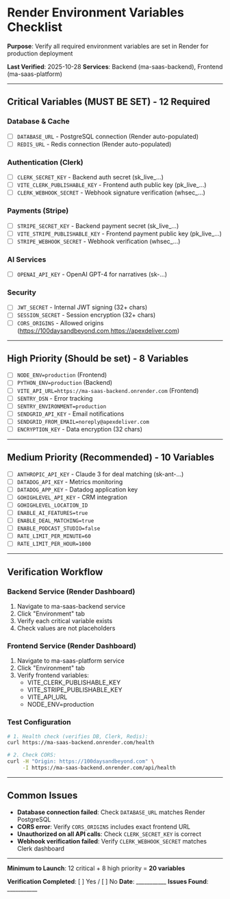 # Render Environment Variables Checklist

**Purpose**: Verify all required environment variables are set in Render for production deployment

**Last Verified**: 2025-10-28
**Services**: Backend (ma-saas-backend), Frontend (ma-saas-platform)

---

## Critical Variables (MUST BE SET) - 12 Required

### Database & Cache
- [ ] `DATABASE_URL` - PostgreSQL connection (Render auto-populated)
- [ ] `REDIS_URL` - Redis connection (Render auto-populated)

### Authentication (Clerk)
- [ ] `CLERK_SECRET_KEY` - Backend auth secret (sk_live_...)
- [ ] `VITE_CLERK_PUBLISHABLE_KEY` - Frontend auth public key (pk_live_...)
- [ ] `CLERK_WEBHOOK_SECRET` - Webhook signature verification (whsec_...)

### Payments (Stripe)
- [ ] `STRIPE_SECRET_KEY` - Backend payment secret (sk_live_...)
- [ ] `VITE_STRIPE_PUBLISHABLE_KEY` - Frontend payment public key (pk_live_...)
- [ ] `STRIPE_WEBHOOK_SECRET` - Webhook verification (whsec_...)

### AI Services
- [ ] `OPENAI_API_KEY` - OpenAI GPT-4 for narratives (sk-...)

### Security
- [ ] `JWT_SECRET` - Internal JWT signing (32+ chars)
- [ ] `SESSION_SECRET` - Session encryption (32+ chars)
- [ ] `CORS_ORIGINS` - Allowed origins (https://100daysandbeyond.com,https://apexdeliver.com)

---

## High Priority (Should be set) - 8 Variables

- [ ] `NODE_ENV=production` (Frontend)
- [ ] `PYTHON_ENV=production` (Backend)
- [ ] `VITE_API_URL=https://ma-saas-backend.onrender.com` (Frontend)
- [ ] `SENTRY_DSN` - Error tracking
- [ ] `SENTRY_ENVIRONMENT=production`
- [ ] `SENDGRID_API_KEY` - Email notifications
- [ ] `SENDGRID_FROM_EMAIL=noreply@apexdeliver.com`
- [ ] `ENCRYPTION_KEY` - Data encryption (32 chars)

---

## Medium Priority (Recommended) - 10 Variables

- [ ] `ANTHROPIC_API_KEY` - Claude 3 for deal matching (sk-ant-...)
- [ ] `DATADOG_API_KEY` - Metrics monitoring
- [ ] `DATADOG_APP_KEY` - Datadog application key
- [ ] `GOHIGHLEVEL_API_KEY` - CRM integration
- [ ] `GOHIGHLEVEL_LOCATION_ID`
- [ ] `ENABLE_AI_FEATURES=true`
- [ ] `ENABLE_DEAL_MATCHING=true`
- [ ] `ENABLE_PODCAST_STUDIO=false`
- [ ] `RATE_LIMIT_PER_MINUTE=60`
- [ ] `RATE_LIMIT_PER_HOUR=1000`

---

## Verification Workflow

### Backend Service (Render Dashboard)
1. Navigate to ma-saas-backend service
2. Click "Environment" tab
3. Verify each critical variable exists
4. Check values are not placeholders

### Frontend Service (Render Dashboard)
1. Navigate to ma-saas-platform service
2. Click "Environment" tab
3. Verify frontend variables:
   - VITE_CLERK_PUBLISHABLE_KEY
   - VITE_STRIPE_PUBLISHABLE_KEY
   - VITE_API_URL
   - NODE_ENV=production

### Test Configuration
```bash
# 1. Health check (verifies DB, Clerk, Redis):
curl https://ma-saas-backend.onrender.com/health

# 2. Check CORS:
curl -H "Origin: https://100daysandbeyond.com" \
     -I https://ma-saas-backend.onrender.com/api/health
```

---

## Common Issues

- **Database connection failed**: Check `DATABASE_URL` matches Render PostgreSQL
- **CORS error**: Verify `CORS_ORIGINS` includes exact frontend URL
- **Unauthorized on all API calls**: Check `CLERK_SECRET_KEY` is correct
- **Webhook verification failed**: Verify `CLERK_WEBHOOK_SECRET` matches Clerk dashboard

---

**Minimum to Launch**: 12 critical + 8 high priority = **20 variables**

**Verification Completed**: [ ] Yes / [ ] No
**Date**: ___________
**Issues Found**: ___________
